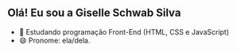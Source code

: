 ## Olá! Eu sou a Giselle Schwab Silva

- 🌱 Estudando programação Front-End (HTML, CSS e JavaScript)
- 😄 Pronome: ela/dela.

